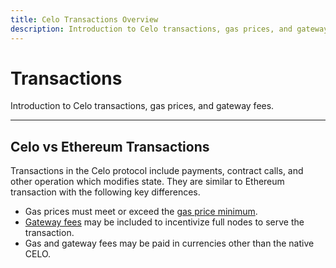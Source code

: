 ```yaml
---
title: Celo Transactions Overview
description: Introduction to Celo transactions, gas prices, and gateway fees.
---
```

# Transactions

Introduction to Celo transactions, gas prices, and gateway fees.

___


## Celo vs Ethereum Transactions

Transactions in the Celo protocol include payments, contract calls, and other operation which modifies state. They are similar to Ethereum transaction with the following key differences.

- Gas prices must meet or exceed the [gas price minimum](/protocol/transactions/gas-pricing).
- [Gateway fees](/protocol/transactions/full-node-incentives) may be included to incentivize full nodes to serve the transaction.
- Gas and gateway fees may be paid in currencies other than the native CELO.
